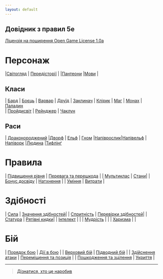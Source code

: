 ```yaml
---
layout: default
---
```



## Довідник з правил 5e
 [Ліцензія на поширення Open Game License  1.0a ](./license.md) 


# Персонаж

|[Світогляд](./character/alignment.md)                   | [Передісторії](./character/backgrounds.md)         |
|[Пантеони](./character/fantasy-historical_pantheons.md) |[Мови](./character/languages.md)                    |

## Класи

| [Бард](./character/classes/bard.md)        | [Боєць](./character/classes/fighter.md)     | [Варвар](./character/classes/barbarian.md) 
| [Друїд](./character/classes/druid.md)      | [Заклинач](./character/classes/sorcerer.md) | [Клірик](./character/classes/cleric.md)
| [Маг](./character/classes/wizard.md)       | [Монах](./character/classes/monk.md)        | [Паладин](./character/classes/paladin.md)  
| [Пройдисвіт](./character/classes/rogue.md) | [Рейнджер](./character/classes/ranger.md)   | [Чаклун](./character/classes/warlock.md) 

## Раси

| [Драконороджений](./character/races/dragonborn.md) |[Дворф](./character/races/dwarf.md)         | [Ельф](./character/races/elf.md) 
| [Гном](./character/races/gnome.md)                 |[Напіврослик](./character/races/halfling.md)|[Напівельф](./character/races/half-elf.md)
|[Напіворк](./character/races/half-orc.md)           |[Людина](./character/races/human.md)        |[Тифлінґ](./character/races/tiefling.md)

# Правила

| [Підвищення рівня](./rules/leveling_up.md)                  | [Перевага та перешкода](/rules/advantage_and_disadvantage.html) |
| [Мультиклас](./rules/multiclassing.md)                      | [Стани](/rules/conditions.html)|
| [Бонус досвіду](./rules/proficiency_bonus.md)               | [Натхнення](./rules/inspiration.md)  |
| [Уміння](/rules/feats.html)                                 | [Витрати](/rules/expenses.html) |

# Здібності

| [Сила](./rules/abilities/strength.md)             | [Значення здібностей](./rules/abilities/ability_scores.md)|
| [Спритність](./rules/abilities/dexterity.md)      | [Перевірки здібностей](./rules/abilities/ability_checks.md)|
| [Статура](./rules/abilities/constitution.md)      | [Рятівні кидки](./rules/abilities/saving_throws.md)|
| [Інтелект](./rules/abilities/intelligence.md)     | |
| [Мудрість](./rules/abilities/wisdom.md)           | |
| [Харизма](./rules/abilities/charisma.md)          | |

# Бій

| [Порядок бою](./combat/order_of_combat.md)                | [Дії в бою](./combat/actions_in_combat.md)                  |
| [Верховий бій](./combat/mounted_combat.md)                | [Підводний бій](./combat/underwater_combat.md)              |
| [Здійснення атаки](./combat/making_an_attack.md)          | [Переміщення та позиція](./combat/movement_and_position.md) |
| [Пошкодження та зцілення](./combat/damage_and_healing.md) | [Укриття](./combat/cover.md)                                |

- - -
> [Дізнатися, хто це наробив](./credits.md)
